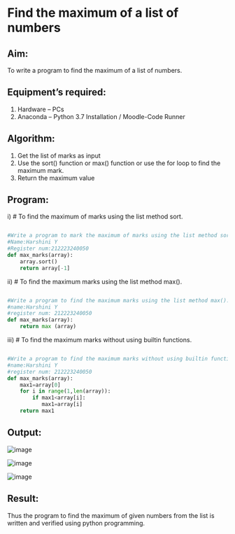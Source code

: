 # Find the maximum of a list of numbers
## Aim:
To write a program to find the maximum of a list of numbers.
## Equipment’s required:
1.	Hardware – PCs
2.	Anaconda – Python 3.7 Installation / Moodle-Code Runner
## Algorithm:
1.	Get the list of marks as input
2.	Use the sort() function or max() function or use the for loop to find the maximum mark.
3.	Return the maximum value
## Program:

i)	# To find the maximum of marks using the list method sort.
```Python

#Write a program to mark the maximum of marks using the list method sort.
#Name:Harshini Y
#Register num:212223240050
def max_marks(array):
    array.sort()
    return array[-1]

```

ii)	# To find the maximum marks using the list method max().
```Python

#Write a program to find the maximum marks using the list method max().
#name:Harshini Y
#register num: 212223240050
def max_marks(array):
    return max (array)

```

iii) # To find the maximum marks without using builtin functions.
```Python

#Write a program to find the maximum marks without using builtin functions.
#name:Harshini Y
#register num: 212223240050
def max_marks(array):
    max1=array[0]
    for i in range(1,len(array)):
        if max1<array[i]:
           max1=array[i]
    return max1

```



## Output:
![image](https://github.com/harshiniyu/FindMaximum/assets/144979786/175b34f9-2c3c-4316-ad23-1d2fefb3d705)

![image](https://github.com/harshiniyu/FindMaximum/assets/144979786/5076cf75-c9e9-4789-a1d7-eec59dbfa757)

![image](https://github.com/harshiniyu/FindMaximum/assets/144979786/31de394a-c5e5-40ee-ad7b-2d556e6a338f)

## Result:
Thus the program to find the maximum of given numbers from the list is written and verified using python programming.
